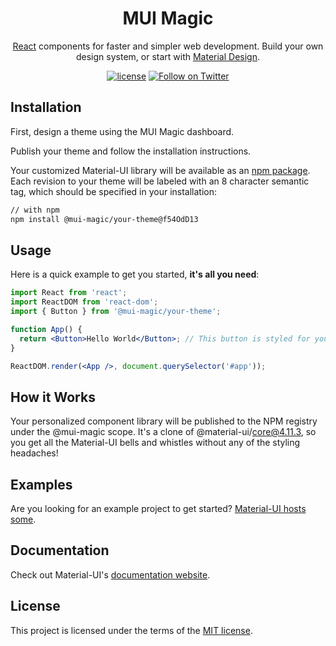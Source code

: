 <h1 align="center">MUI Magic</h1>

<div align="center">

[React](https://reactjs.org/) components for faster and simpler web development. Build your own design system, or start with [Material Design](https://material.io/design/introduction/).

[![license](https://img.shields.io/badge/license-MIT-blue.svg)](https://github.com/mui-org/material-ui/blob/master/LICENSE)
[![Follow on Twitter](https://img.shields.io/twitter/follow/MaterialUI.svg?label=follow+Material-UI)](https://twitter.com/MaterialUI)


</div>

## Installation

First, design a theme using the MUI Magic dashboard.

Publish your theme and follow the installation instructions.

Your customized Material-UI library will be available as an [npm package](https://www.npmjs.com/package/@mui-magic/core). Each revision to your theme will be labeled with an 8 character semantic tag, which should be specified in your installation:

```sh
// with npm
npm install @mui-magic/your-theme@f54OdD13

```

## Usage

Here is a quick example to get you started, **it's all you need**:

```jsx
import React from 'react';
import ReactDOM from 'react-dom';
import { Button } from '@mui-magic/your-theme';

function App() {
  return <Button>Hello World</Button>; // This button is styled for you automatically! No ThemeProvider required.
}

ReactDOM.render(<App />, document.querySelector('#app'));
```
## How it Works

Your personalized component library will be published to the NPM registry under the @mui-magic scope. It's a clone of @material-ui/core@4.11.3, so you get all the Material-UI bells and whistles without any of the styling headaches!
## Examples

Are you looking for an example project to get started?
[Material-UI hosts some](https://material-ui.com/getting-started/example-projects/).

## Documentation

Check out Material-UI's [documentation website](https://material-ui.com/).

## License

This project is licensed under the terms of the
[MIT license](/LICENSE).
